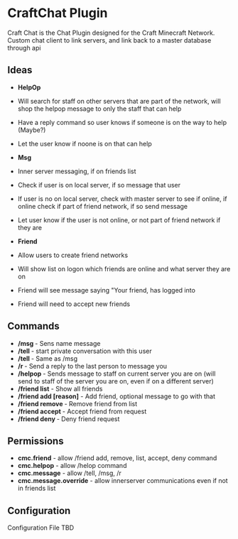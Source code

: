 # CraftChat Plugin

Craft Chat is the Chat Plugin designed for the Craft Minecraft Network.  Custom chat client to link servers, and link back to a master database through api

## Ideas

* **HelpOp** 
 * Will search for staff on other servers that are part of the network, will shop the helpop message to only the staff that can help
 * Have a reply command so user knows if someone is on the way to help (Maybe?)
 * Let the user know if noone is on that can help

* **Msg**
 * Inner server messaging, if on friends list
 * Check if user is on local server, if so message that user
 * If user is no on local server, check with master server to see if online, if online check if part of friend network, if so send message
 * Let user know if the user is not online, or not part of friend network if they are

* **Friend** 
 * Allow users to create friend networks
 * Will show list on logon which friends are online and what server they are on
 * Friend will see message saying "Your friend, <name> has logged into <server>
 * Friend will need to accept new friends

## Commands
* **/msg <name> <message>** - Sens name message
* **/tell <name>** - start private conversation with this user
* **/tell <name> <message>** - Same as /msg
* **/r <message>** - Send a reply to the last person to message you
* **/helpop <message>** - Sends message to staff on current server you are on (will send to staff of the server you are on, even if on a different server)
* **/friend list** - Show all friends
* **/friend add <name> [reason]** - Add friend, optional message to go with that
* **/friend remove <name>** - Remove friend from list
* **/friend accept <name>** - Accept friend from request
* **/friend deny <name>** - Deny friend request

## Permissions

* **cmc.friend** - allow /friend add, remove, list, accept, deny command
* **cmc.helpop** - allow /helop command
* **cmc.message** - allow /tell, /msg, /r
* **cmc.message.override** - allow innerserver communications even if not in friends list

## Configuration
Configuration File TBD
